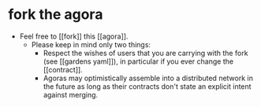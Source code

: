 # fork the agora

- Feel free to [[fork]] this [[agora]].
  - Please keep in mind only two things:
    - Respect the wishes of users that you are carrying with the fork (see [[gardens yaml]]), in particular if you ever change the [[contract]].
    - Agoras may optimistically assemble into a distributed network in the future as long as their contracts don't state an explicit intent against merging.
